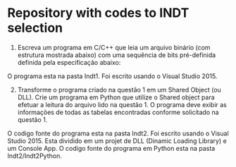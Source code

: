 # Repository with codes to INDT selection

1. Escreva um programa em C/C++ que leia um arquivo binário (com estrutura mostrada abaixo) com uma sequência
de bits pré-definida definida pela especificação abaixo:
 
 O programa esta na pasta Indt1. Foi escrito usando o Visual Studio 2015.
 
 
2. Transforme o programa criado na questão 1 em um Shared Object (ou DLL). Crie um programa em Python que
utilize o Shared object para efetuar a leitura do arquivo lido na questão 1. O programa deve exibir as informações
de todas as tabelas encontradas conforme solicitado na questão 1.

  O codigo fonte do programa esta na pasta Indt2. Foi escrito usando o Visual Studio 2015. 
  Esta dividido em um projet de DLL (Dinamic Loading Library) e um Console App. 
  O codigo fonte do programa em Python esta na pasta Indt2/Indt2Python.


